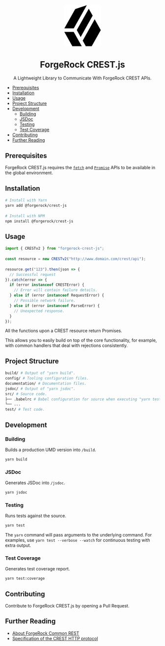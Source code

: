 <div align="center">
  <img width="120" src="./documentation/logo.png">
  <h1>ForgeRock CREST.js</h1>
  A Lightweight Library to Communicate With ForgeRock CREST APIs.
</div>

<!-- TOC depthFrom:2 -->

- [Prerequisites](#prerequisites)
- [Installation](#installation)
- [Usage](#usage)
- [Project Structure](#project-structure)
- [Development](#development)
  - [Building](#building)
  - [JSDoc](#jsdoc)
  - [Testing](#testing)
  - [Test Coverage](#test-coverage)
- [Contributing](#contributing)
- [Further Reading](#further-reading)

<!-- /TOC -->

## Prerequisites

ForgeRock CREST.js requires the [`fetch`][mdn-fetch] and [`Promise`][mdn-promise] APIs to be available in the global environment.

## Installation

```sh
# Install with Yarn
yarn add @forgerock/crest-js

# Install with NPM
npm install @forgerock/crest-js
```

## Usage

```js
import { CRESTv2 } from "forgerock-crest-js";

const resource = new CRESTv2("http://www.domain.com/crest/api");

resource.get("123").then(json => {
  // Successful request
}).catch(error => {
  if (error instanceof CRESTError) {
    // Error will contain failure details.
  } else if (error instanceof RequestError) {
    // Possible network failure.
  } else if (error instanceof ParseError) {
    // Unexpected response.
  }
});
```

All the functions upon a CREST resource return Promises.

This allows you to easily build on top of the core functionality, for example, with common handlers that deal with rejections consistently.

## Project Structure

```sh
build/ # Output of "yarn build".
config/ # Tooling configuration files.
documentation/ # Documentation files.
jsdoc/ # Output of "yarn jsdoc".
src/ # Source code.
├── .babelrc # Babel configuration for source when executing "yarn test" or "yarn test:coverage".
└── ...
test/ # Test code.
```

## Development

### Building

Builds a production UMD version into `/build`.

```sh
yarn build
```

### JSDoc

Generates JSDoc into `/jsdoc`.

```sh
yarn jsdoc
```

### Testing

Runs tests against the source.

```sh
yarn test
```

The `yarn` command will pass arguments to the underlying command. For examples, use `yarn test --verbose --watch` for continuous testing with extra output.

### Test Coverage

Generates test coverage report.

```sh
yarn test:coverage
```

## Contributing

Contribute to ForgeRock CREST.js by opening a Pull Request.

## Further Reading

- [About ForgeRock Common REST][docs-dev-guide-about-crest]
- [Specification of the CREST HTTP protocol][forgerock-commons-protocol]

[docs-dev-guide-about-crest]: https://backstage.forgerock.com/docs/am/6/dev-guide/#sec-about-crest
[forgerock-commons-protocol]: https://stash.forgerock.org/projects/COMMONS/repos/forgerock-commons/browse/rest/Protocol.md
[mdn-fetch]: https://developer.mozilla.org/en-US/docs/Web/API/Fetch_API
[mdn-promise]: https://developer.mozilla.org/en-US/docs/Web/JavaScript/Reference/Global_Objects/Promise
